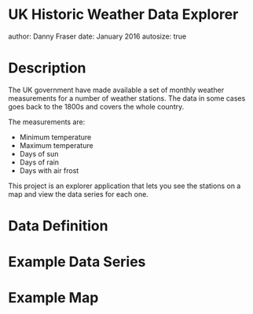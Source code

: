 UK Historic Weather Data Explorer
========================================================
author: Danny Fraser
date: January 2016
autosize: true

Description
========================================================
The UK government have made available a set of monthly weather measurements for a number of weather stations. The data in some cases goes back to the 1800s and covers the whole country.

The measurements are:
* Minimum temperature
* Maximum temperature
* Days of sun
* Days of rain
* Days with air frost

This project is an explorer application that lets you see the stations on a map and view the data series for each one.

Data Definition
========================================================



Example Data Series
========================================================


Example Map
========================================================
